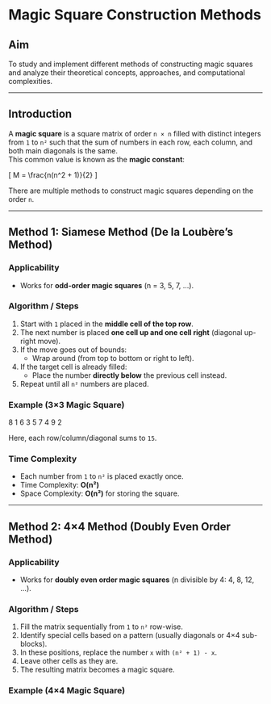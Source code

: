 # Magic Square Construction Methods

## Aim
To study and implement different methods of constructing magic squares and analyze their theoretical concepts, approaches, and computational complexities.

---

## Introduction
A **magic square** is a square matrix of order `n × n` filled with distinct integers from `1` to `n²` such that the sum of numbers in each row, each column, and both main diagonals is the same.  
This common value is known as the **magic constant**:

\[
M = \frac{n(n^2 + 1)}{2}
\]

There are multiple methods to construct magic squares depending on the order `n`.

---

## Method 1: Siamese Method (De la Loubère’s Method)

### Applicability
- Works for **odd-order magic squares** (n = 3, 5, 7, ...).

### Algorithm / Steps
1. Start with `1` placed in the **middle cell of the top row**.
2. The next number is placed **one cell up and one cell right** (diagonal up-right move).
3. If the move goes out of bounds:
   - Wrap around (from top to bottom or right to left).
4. If the target cell is already filled:
   - Place the number **directly below** the previous cell instead.
5. Repeat until all `n²` numbers are placed.

### Example (3×3 Magic Square)

8 1 6
3 5 7
4 9 2


Here, each row/column/diagonal sums to `15`.

### Time Complexity
- Each number from `1` to `n²` is placed exactly once.
- Time Complexity: **O(n²)**
- Space Complexity: **O(n²)** for storing the square.

---

## Method 2: 4×4 Method (Doubly Even Order Method)

### Applicability
- Works for **doubly even order magic squares** (n divisible by 4: 4, 8, 12, ...).

### Algorithm / Steps
1. Fill the matrix sequentially from `1` to `n²` row-wise.
2. Identify special cells based on a pattern (usually diagonals or 4×4 sub-blocks).
3. In these positions, replace the number `x` with `(n² + 1) - x`.
4. Leave other cells as they are.
5. The resulting matrix becomes a magic square.

### Example (4×4 Magic Square)

